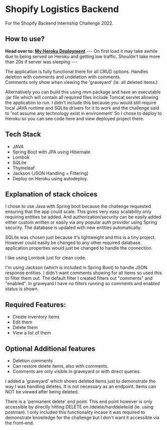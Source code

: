 # Shopify Logistics Backend

For the Shopify Backend Internship Challenge 2022.

## How to use?
**Head over to: [My Heroku Deployment](https://theriake-shopify-backend-chall.herokuapp.com/)**
--- On first load it may take awhile due to being served on Heroku and getting low traffic.  Shouldn't take more than 20s if server was sleeping ---

The application is fully functional there for all CRUD options.
Handles deletion with comments and undeletion with comments.  
Comments only show when viewing the 'graveyard' (ie. all deleted items.)

Alternatively you can build this using mvn package and have an executable .jar file which will contain all required files include Tomcat servlet allowing the application to run. I didn't include this because you would still require local JAVA runtime and SQLite drivers for it to work and the challenge said to 'not assume any technology exist in environment' So I chose to deploy to Heroku so you can see code here and view deployed project there.

## Tech Stack
- JAVA
- Spring Boot with JPA using Hibernate
- Lombok
- SQLite
- Thymeleaf
- Jackson (JSON Handling + Filtering)
- Deploy on Heroku using autodeploy.

## Explanation of stack choices

I chose to use Java with Spring boot because the challenge requested ensuring that the app could scale.  This gives very easy scalability only requiring entities be added.  And authorization/security can be easily added either custom written or easily via any popular auth provider using Spring security.  The database is updated with new entities automatically.

SQLite was chosen just because it's lightweight and this is a tiny project.  However could easily be changed to any other required database.  application.properties would just be changed to handle the connection.

I like using Lombok just for clean code.

I'm using Jackson (which is included in Spring Boot) to handle JSON response entities.  I didn't want comments showing for all items so used this to filter them out.  The default filter I created filters out "comments" and "enabled".  In graveyard I have no filters running so comments and enabled status is shown.

## Required Features:
- Create inventory items
- Edit them
- Delete them
- View a list of them

## Optional Additional features
- Deletion comments
- Can restore delete items, also with comments.
- Comments are only visible in graveyard or with direct queries.

I added a 'graveyard' which shows deleted items just to demonstrate the way I was handling deletes.  It is not necessary as an endpoint.  Items can NOT be viewed after being deleted.

There is a 'permanent delete' end point.  This end point however is only accessible by directly hitting DELETE on /delete/harddelete/id (ie. using postman).  I only included this functionality incase it was required to demonstrate knowledge for the challenge but I don't want it accessible via the front-end.
